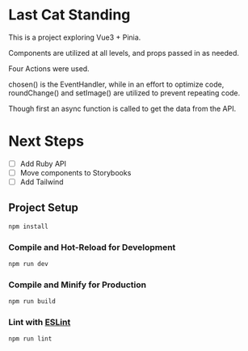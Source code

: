 # Last Cat Standing

This is a project exploring Vue3 + Pinia.

Components are utilized at all levels, and props passed in as needed.

Four Actions were used.

chosen() is the EventHandler, while in an effort to optimize code, roundChange() and setImage() are utilized to prevent repeating code.

Though first an async function is called to get the data from the API.

# Next Steps
- [ ] Add Ruby API
- [ ] Move components to Storybooks
- [ ] Add Tailwind

## Project Setup

```sh
npm install
```

### Compile and Hot-Reload for Development

```sh
npm run dev
```

### Compile and Minify for Production

```sh
npm run build
```

### Lint with [ESLint](https://eslint.org/)

```sh
npm run lint
```
